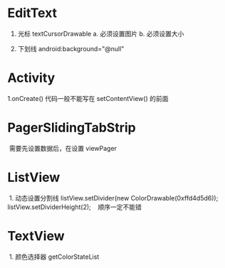 # EditText
  1. 光标  textCursorDrawable
     a. 必须设置图片
     b. 必须设置大小
     
  2. 下划线
      android:background="@null"
      
# Activity
  1.onCreate()
    代码一般不能写在 setContentView() 的前面
    
# PagerSlidingTabStrip
  需要先设置数据后，在设置 viewPager
  
# ListView
  1. 动态设置分割线
    listView.setDivider(new ColorDrawable(0xffd4d5d6));
    listView.setDividerHeight(2);
    顺序一定不能错
    
 # TextView
  1. 颜色选择器
    getColorStateList
